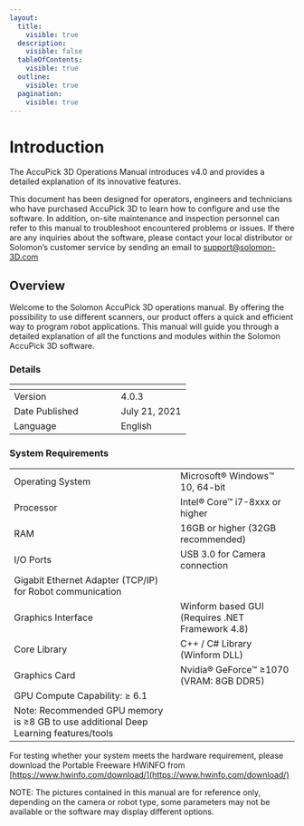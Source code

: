 ```yaml
---
layout:
  title:
    visible: true
  description:
    visible: false
  tableOfContents:
    visible: true
  outline:
    visible: true
  pagination:
    visible: true
---
```


# Introduction

The AccuPick 3D Operations Manual introduces v4.0 and provides a detailed explanation of its innovative features.

&#x20;

This document has been designed for operators, engineers and technicians who have purchased AccuPick 3D to learn how to configure and use the software. In addition, on-site maintenance and inspection personnel can refer to this manual to troubleshoot encountered problems or issues. If there are any inquiries about the software, please contact your local distributor or Solomon’s customer service by sending an email to support@solomon-3D.com

&#x20;

## Overview <a href="#_toc57128676" id="_toc57128676"></a>

Welcome to the Solomon AccuPick 3D operations manual. By offering the possibility to use different scanners, our product offers a quick and efficient way to program robot applications. This manual will guide you through a detailed explanation of all the functions and modules within the Solomon AccuPick 3D software.

&#x20;

### Details <a href="#_toc55830854" id="_toc55830854"></a>

<table data-header-hidden data-full-width="false"><thead><tr><th width="173"></th><th></th></tr></thead><tbody><tr><td>Version</td><td>4.0.3</td></tr><tr><td>Date Published</td><td>July 21, 2021</td></tr><tr><td>Language</td><td>English</td></tr></tbody></table>

&#x20;

### System Requirements <a href="#_toc55830855" id="_toc55830855"></a>

|                                                                                      |                                                 |
| ------------------------------------------------------------------------------------ | ----------------------------------------------- |
| Operating System                                                                     | Microsoft® Windows™ 10, 64-bit                  |
| Processor                                                                            | Intel® Core™ i7-8xxx or higher                  |
| RAM                                                                                  | 16GB or higher (32GB recommended)               |
| I/O Ports                                                                            | USB 3.0 for Camera connection                   |
| Gigabit Ethernet Adapter (TCP/IP) for Robot communication                            |                                                 |
| Graphics Interface                                                                   | Winform based GUI (Requires .NET Framework 4.8) |
| Core Library                                                                         | C++ / C# Library (Winform DLL)                  |
| Graphics Card                                                                        | Nvidia® GeForce™ ≥1070 (VRAM: 8GB DDR5)         |
| GPU Compute Capability: ≥ 6.1                                                        |                                                 |
| Note: Recommended GPU memory is ≥8 GB to use additional Deep Learning features/tools |                                                 |

For testing whether your system meets the hardware requirement, please download the Portable Freeware HWiNFO from [https://www.hwinfo.com/download/](https://www.hwinfo.com/download/)

&#x20;

NOTE: The pictures contained in this manual are for reference only, depending on the camera or robot type, some parameters may not be available or the software may display different options.
